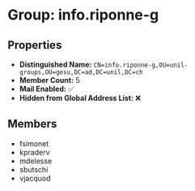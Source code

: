 # Group: info.riponne-g

## Properties

- **Distinguished Name:** `CN=info.riponne-g,OU=unil-groups,OU=gesu,DC=ad,DC=unil,DC=ch`
- **Member Count:** 5
- **Mail Enabled:** ✅
- **Hidden from Global Address List:** ❌

## Members

- fsimonet
- kpraderv
- mdelesse
- sbutschi
- vjacquod
